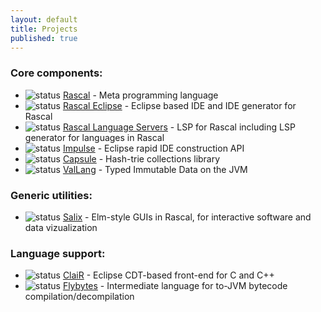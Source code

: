 ```yaml
---
layout: default
title: Projects
published: true
---
```


### Core components:

* ![status](https://github.com/usethesource/rascal/actions/workflows/build.yaml/badge.svg) [Rascal](/projects/rascal) - Meta programming language 
* ![status](https://github.com/usethesource/rascal-eclipse/actions/workflows/build.yaml/badge.svg) [Rascal Eclipse](https://github.com/usethesource/rascal-eclipse) - Eclipse based IDE and IDE generator for Rascal 
* ![status](https://github.com/usethesource/rascal-language-servers/actions/workflows/build.yaml/badge.svg) [Rascal Language Servers](https://github.com/usethesource/rascal-language-servers) - LSP for Rascal including LSP generator for languages in Rascal
* ![status](https://github.com/usethesource/impulse/actions/workflows/build.yaml/badge.svg) [Impulse](/projects/impulse) - Eclipse rapid IDE construction API
* ![status](https://github.com/usethesource/capsule/actions/workflows/build.yaml/badge.svg) [Capsule](/projects/capsule) - Hash-trie collections library 
* ![status](https://github.com/usethesource/vallang/actions/workflows/build.yaml/badge.svg) [ValLang](/projects/vallang) - Typed Immutable Data on the JVM 

### Generic utilities:

* ![status](https://github.com/usethesource/salix-core/actions/workflows/build.yaml/badge.svg) [Salix](/projects/salix) - Elm-style GUIs in Rascal, for interactive software and data vizualization

### Language support:

* ![status](https://github.com/usethesource/clair/actions/workflows/build.yaml/badge.svg) [ClaiR](/projects/clair) - Eclipse CDT-based front-end for C and C++
* ![status](https://github.com/usethesource/flybytes/actions/workflows/build.yaml/badge.svg) [Flybytes](/projects/flybytes) - Intermediate language for to-JVM bytecode compilation/decompilation  
